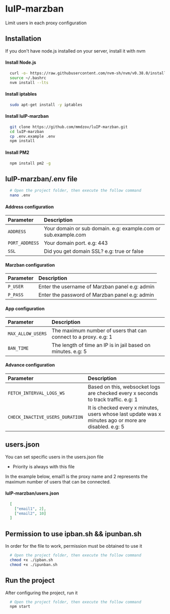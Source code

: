 # luIP-marzban
Limit users in each proxy configuration


## Installation

If you don't have node.js installed on your server, install it with nvm


#### Install Node.js
```bash
  curl -o- https://raw.githubusercontent.com/nvm-sh/nvm/v0.38.0/install.sh | bash
  source ~/.bashrc
  nvm install --lts
```


#### Install iptables

```bash
  sudo apt-get install -y iptables
```


#### Install luIP-marzban
```bash
  git clone https://github.com/mmdzov/luIP-marzban.git
  cd luIP-marzban
  cp .env.example .env
  npm install
```
#### Install PM2
```bash
  npm install pm2 -g
```


## luIP-marzban/.env file
```bash
  # Open the project folder, then execute the follow command
  nano .env
```


#### Address configuration
| Parameter | Description                |
| :-------- | :------------------------- |
| `ADDRESS` | Your domain or sub domain. e.g: example.com or sub.example.com |
| `PORT_ADDRESS` | Your domain port. e.g: 443 |
| `SSL` | Did you get domain SSL? e.g: true or false |


#### Marzban configuration

| Parameter | Description                |
| :-------- | :------------------------- |
| `P_USER` | Enter the username of Marzban panel e.g: admin |
| `P_PASS` | Enter the password of Marzban panel e.g: admin |

#### App configuration

| Parameter | Description                |
| :-------- | :------------------------- |
| `MAX_ALLOW_USERS` | The maximum number of users that can connect to a proxy. e.g: 1 |
| `BAN_TIME` | The length of time an IP is in jail based on minutes. e.g: 5 |

#### Advance configuration

| Parameter | Description                |
| :-------- | :------------------------- |
| `FETCH_INTERVAL_LOGS_WS` | Based on this, websocket logs are checked every x seconds to track traffic. e.g: 1 |
| `CHECK_INACTIVE_USERS_DURATION` | It is checked every x minutes, users whose last update was x minutes ago or more are disabled. e.g: 5 |


## users.json 
You can set specific users in the users.json file

- Priority is always with this file

In the example below, email1 is the proxy name and 2 represents the maximum number of users that can be connected.

#### luIP-marzban/users.json
```json
  [
    ["email1", 2],
    ["email2", 10]
  ]
```

## Permission to use ipban.sh && ipunban.sh
In order for the file to work, permission must be obtained to use it
```bash
  # Open the project folder, then execute the follow command
  chmod +x ./ipban.sh
  chmod +x ./ipunban.sh
```


## Run the project
After configuring the project, run it
```bash
  # Open the project folder, then execute the follow command
  npm start

```
